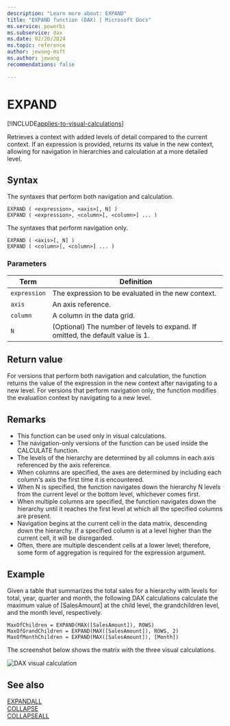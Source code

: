 ```yaml
---
description: "Learn more about: EXPAND"
title: "EXPAND function (DAX) | Microsoft Docs"
ms.service: powerbi
ms.subservice: dax
ms.date: 02/20/2024
ms.topic: reference
author: jewang-msft
ms.author: jewang
recommendations: false

---
```


# EXPAND

[!INCLUDE[applies-to-visual-calculations](includes/applies-to-visual-calculations.md)]

Retrieves a context with added levels of detail compared to the current context. If an expression is provided, returns its value in the new context, allowing for navigation in hierarchies and calculation at a more detailed level.

## Syntax

The syntaxes that perform both navigation and calculation.
```dax
EXPAND ( <expression>, <axis>[, N] )
EXPAND ( <expression>, <column>[, <column>] ... )
```

The syntaxes that perform navigation only.
```dax
EXPAND ( <axis>[, N] )
EXPAND ( <column>[, <column>] ... )
```

### Parameters

|Term|Definition|
|--------|--------------|
|`expression`|The expression to be evaluated in the new context.|
|`axis`|An axis reference.|
|`column`|A column in the data grid.|
|`N`|(Optional) The number of levels to expand. If omitted, the default value is 1.|

## Return value

For versions that perform both navigation and calculation, the function returns the value of the expression in the new context after navigating to a new level.
For versions that perform navigation only, the function modifies the evaluation context by navigating to a new level.

## Remarks

* This function can be used only in visual calculations.
* The navigation-only versions of the function can be used inside the CALCULATE function.
* The levels of the hierarchy are determined by all columns in each axis referenced by the axis reference.
* When columns are specified, the axes are determined by including each column's axis the first time it is encountered.
* When N is specified, the function navigates down the hierarchy N levels from the current level or the bottom level, whichever comes first.
* When multiple columns are specified, the function navigates down the hierarchy until it reaches the first level at which all the specified columns are present.
* Navigation begins at the current cell in the data matrix, descending down the hierarchy. If a specified column is at a level higher than the current cell, it will be disregarded.
* Often, there are multiple descendent cells at a lower level; therefore, some form of aggregation is required for the expression argument.

## Example

Given a table that summarizes the total sales for a hierarchy with levels for total, year, quarter and month, the following DAX calculations calculate the maximum value of [SalesAmount] at the child level, the grandchildren level, and the month level, respectively.

```dax
MaxOfChildren = EXPAND(MAX([SalesAmount]), ROWS)
MaxOfGrandChildren = EXPAND(MAX([SalesAmount]), ROWS, 2)
MaxOfMonthChildren = EXPAND(MAX([SalesAmount]), [Month])
```

The screenshot below shows the matrix with the three visual calculations.

![DAX visual calculation](media/dax-queries/dax-visualcalc-expand.png)

## See also

[EXPANDALL](expandall-function-dax.md)  
[COLLAPSE](collapse-function-dax.md)  
[COLLAPSEALL](collapseall-function-dax.md)  


